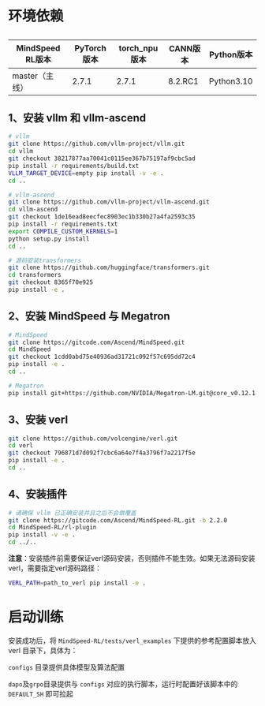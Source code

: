 



# 环境依赖

## 
| MindSpeed RL版本 | PyTorch版本 | torch_npu版本 | CANN版本  | Python版本 |
| ---------------- | ------------ |-----------| ---------- | ---------- |
| master（主线）   | 2.7.1     | 2.7.1       | 8.2.RC1 | Python3.10 |

## 1、安装 vllm 和 vllm-ascend
```bash
# vllm
git clone https://github.com/vllm-project/vllm.git
cd vllm
git checkout 38217877aa70041c0115ee367b75197af9cbc5ad
pip install -r requirements/build.txt
VLLM_TARGET_DEVICE=empty pip install -v -e .
cd ..

# vllm-ascend
git clone https://github.com/vllm-project/vllm-ascend.git
cd vllm-ascend
git checkout 1de16ead8eecfec8903ec1b330b27a4fa2593c35
pip install -r requirements.txt
export COMPILE_CUSTOM_KERNELS=1
python setup.py install
cd ..

# 源码安装transformers
git clone https://github.com/huggingface/transformers.git
cd transformers
git checkout 8365f70e925
pip install -e .
```

## 2、安装 MindSpeed 与 Megatron
```bash
# MindSpeed
git clone https://gitcode.com/Ascend/MindSpeed.git
cd MindSpeed
git checkout 1cdd0abd75e40936ad31721c092f57c695dd72c4
pip install -e .
cd ..

# Megatron
pip install git+https://github.com/NVIDIA/Megatron-LM.git@core_v0.12.1
```

## 3、安装 verl
```bash
git clone https://github.com/volcengine/verl.git
cd verl
git checkout 796871d7d092f7cbc6a64e7f4a3796f7a2217f5e
pip install -e .
cd ..
```

## 4、安装插件
```bash
# 请确保 vllm 已正确安装并且之后不会做覆盖
git clone https://gitcode.com/Ascend/MindSpeed-RL.git -b 2.2.0
cd MindSpeed-RL/rl-plugin
pip install -v -e .
cd ../..
```

**注意**：安装插件前需要保证verl源码安装，否则插件不能生效。如果无法源码安装verl，需要指定verl源码路径：

```bash
VERL_PATH=path_to_verl pip install -e .
```

# 启动训练

安装成功后，将 `MindSpeed-RL/tests/verl_examples` 下提供的参考配置脚本放入 verl 目录下，具体为：

`configs` 目录提供具体模型及算法配置

`dapo`及`grpo`目录提供与 `configs` 对应的执行脚本，运行时配置好该脚本中的 `DEFAULT_SH` 即可拉起